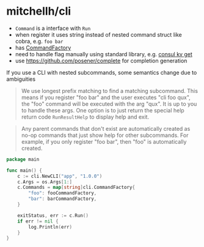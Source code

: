 # mitchellh/cli

- `Command` is a interface with `Run`
- when register it uses string instead of nested command struct like cobra, e.g. `foo bar`
- has [CommandFactory](https://pkg.go.dev/github.com/mitchellh/cli?tab=doc#CommandFactory)
- need to handle flag manually using standard library, e.g. [consul kv get](https://github.com/hashicorp/consul/blob/master/command/kv/get/kv_get.go)
- use https://github.com/posener/complete for completion generation

If you use a CLI with nested subcommands, some semantics change due to ambiguities

> We use longest prefix matching to find a matching subcommand. This
    means if you register "foo bar" and the user executes "cli foo qux",
    the "foo" command will be executed with the arg "qux". It is up to
    you to handle these args. One option is to just return the special
    help return code `RunResultHelp` to display help and exit.

> Any parent commands that don't exist are automatically created as
    no-op commands that just show help for other subcommands. For example,
    if you only register "foo bar", then "foo" is automatically created.


```go
package main

func main() {
    c := cli.NewCLI("app", "1.0.0")
	c.Args = os.Args[1:]
	c.Commands = map[string]cli.CommandFactory{
		"foo": fooCommandFactory,
		"bar": barCommandFactory,
	}

	exitStatus, err := c.Run()
	if err != nil {
		log.Println(err)
	}
}
```